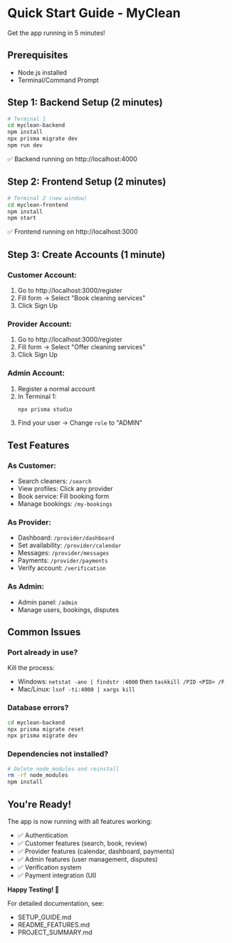 # Quick Start Guide - MyClean

Get the app running in 5 minutes!

## Prerequisites
- Node.js installed
- Terminal/Command Prompt

## Step 1: Backend Setup (2 minutes)

```bash
# Terminal 1
cd myclean-backend
npm install
npx prisma migrate dev
npm run dev
```

✅ Backend running on http://localhost:4000

## Step 2: Frontend Setup (2 minutes)

```bash
# Terminal 2 (new window)
cd myclean-frontend
npm install
npm start
```

✅ Frontend running on http://localhost:3000

## Step 3: Create Accounts (1 minute)

### Customer Account:
1. Go to http://localhost:3000/register
2. Fill form → Select "Book cleaning services"
3. Click Sign Up

### Provider Account:
1. Go to http://localhost:3000/register
2. Fill form → Select "Offer cleaning services"
3. Click Sign Up

### Admin Account:
1. Register a normal account
2. In Terminal 1:
   ```bash
   npx prisma studio
   ```
3. Find your user → Change `role` to "ADMIN"

## Test Features

### As Customer:
- Search cleaners: `/search`
- View profiles: Click any provider
- Book service: Fill booking form
- Manage bookings: `/my-bookings`

### As Provider:
- Dashboard: `/provider/dashboard`
- Set availability: `/provider/calendar`
- Messages: `/provider/messages`
- Payments: `/provider/payments`
- Verify account: `/verification`

### As Admin:
- Admin panel: `/admin`
- Manage users, bookings, disputes

## Common Issues

### Port already in use?
Kill the process:
- Windows: `netstat -ano | findstr :4000` then `taskkill /PID <PID> /F`
- Mac/Linux: `lsof -ti:4000 | xargs kill`

### Database errors?
```bash
cd myclean-backend
npx prisma migrate reset
npx prisma migrate dev
```

### Dependencies not installed?
```bash
# Delete node_modules and reinstall
rm -rf node_modules
npm install
```

## You're Ready!

The app is now running with all features working:
- ✅ Authentication
- ✅ Customer features (search, book, review)
- ✅ Provider features (calendar, dashboard, payments)
- ✅ Admin features (user management, disputes)
- ✅ Verification system
- ✅ Payment integration (UI)

**Happy Testing! 🎉**

For detailed documentation, see:
- SETUP_GUIDE.md
- README_FEATURES.md
- PROJECT_SUMMARY.md

